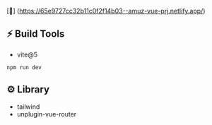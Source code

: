 [🔗] (https://65e9727cc32b11c0f2f14b03--amuz-vue-prj.netlify.app/)

## ⚡️ Build Tools
- vite@5
```ruby
npm run dev
```
## ⚙️ Library
- tailwind
- unplugin-vue-router


